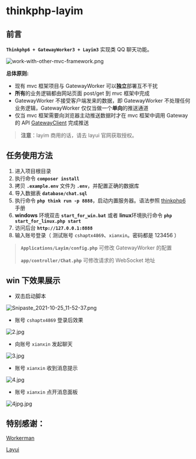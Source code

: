 thinkphp-layim
===============

## 前言

**`Thinkphp6 + GatewayWorker3 + Layim3`** 实现类 QQ 聊天功能。

![work-with-other-mvc-framework.png](https://i.loli.net/2021/10/24/gpYb1iGeZDNE7Iw.png)

**总体原则:**

- 现有 mvc 框架项目与 GatewayWorker 可以**独立**部署互不干扰
- **所有**的业务逻辑都由网站页面 post/get 到 mvc 框架中完成
- GatewayWorker 不接受客户端发来的数据，即 GatewayWorker 不处理任何业务逻辑，GatewayWorker 仅仅当做一个**单向**的推送通道
- 仅当 mvc 框架需要向浏览器主动推送数据时才在 mvc 框架中调用 Gateway 的 API [GatewayClient](https://github.com/walkor/GatewayClient) 完成推送



> **注意**：layim 商用的话，请去 layui 官网获取授权。



## 任务使用方法

1. 进入项目根目录 
2. 执行命令 **`composer install`**
3. 拷贝 **`.example.env`** 文件为 **`.env`**，并配置正确的数据库
4. 导入数据表 **`database/chat.sql`**
5. 执行命令 **`php think run -p 8888`**，启动内置服务器。语法参照 [thinkphp6](https://www.kancloud.cn/manual/thinkphp6_0/1037479) 手册
6. **windows** 环境双击 **`start_for_win.bat`** 或者 **linux**环境执行命令 **`php start_for_linux.php start`**
7. 访问后台 **`http://127.0.0.1:8888`**
8. 输入账号登录（ 测试账号 `cshaptx4869`、`xianxin`。密码都是 123456 ）

> **`Applications/Layim/config.php`** 可修改 GatewayWorker 的配置
>
> **`app/controller/Chat.php`** 可修改请求的 WebSocket 地址



## win 下效果展示

- 双击启动脚本

![Snipaste_2021-10-25_11-52-37.png](https://i.loli.net/2021/10/25/8t6yUrgbdl5DxIH.png)

- 账号 `cshaptx4869` 登录后效果

![2.jpg](https://i.loli.net/2021/10/24/zxAYadISGJkbriQ.jpg)

- 向账号 `xianxin` 发起聊天

![3.jpg](https://i.loli.net/2021/10/24/E1nRqpBr4OjHUCa.jpg)

- 账号 `xianxin` 收到消息提示

![4.jpg](https://i.loli.net/2021/10/24/RCTHj5b3FOoS2yv.jpg)

- 账号 `xianxin` 点开消息面板

![4jpg.jpg](https://i.loli.net/2021/10/24/Pxc23Now6rzvIM5.jpg)



## 特别感谢：

[Workerman](https://www.workerman.net/)

[Layui](https://www.layui.com/)

